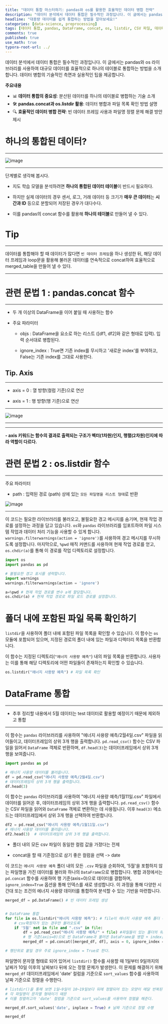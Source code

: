 ```yaml
---
title: "데이터 통합 마스터하기: pandas와 os를 활용한 효율적인 데이터 병합 전략"
description: "데이터 분석에서 데이터 통합은 필수적인 과정입니다. 이 글에서는 pandas와 os 라이브러리를 사용하여 대규모 데이터를 효율적으로 하나의 테이블로 통합하는 방법을 소개합니다. 데이터 병합의 기술적인 측면과 실용적인 팁을 제공합니다."
headline: "대용량 데이터를 쉽게 통합하는 방법을 알아보세요!"
categories: [data-science, preprocessing]
tags: [데이터 통합, pandas, DataFrame, concat, os, listdir, CSV 파일, 데이터 병합, 데이터 프레임, 데이터 분석, 데이터 처리, 데이터 정렬, 빈 데이터 프레임, 파일 시스템, 경고 메시지]
comments: true
published: true
use_math: true
typora-root-url: ../
---
```


<head>
  <style>
    table.dataframe {
      white-space: normal;
      width: 100%;
      height: 240px;
      display: block;
      overflow: auto;
      font-family: Arial, sans-serif;
      font-size: 0.9rem;
      line-height: 20px;
      text-align: center;
      border: 0px !important;
    }

    table.dataframe th {
      text-align: center;
      font-weight: bold;
      padding: 8px;
    }

    table.dataframe td {
      text-align: center;
      padding: 8px;
    }

    table.dataframe tr:hover {
      background: #b8d1f3; 
    }

    .output_prompt {
      overflow: auto;
      font-size: 0.9rem;
      line-height: 1.45;
      border-radius: 0.3rem;
      -webkit-overflow-scrolling: touch;
      padding: 0.8rem;
      margin-top: 0;
      margin-bottom: 15px;
      font: 1rem Consolas, "Liberation Mono", Menlo, Courier, monospace;
      color: $code-text-color;
      border: solid 1px $border-color;
      border-radius: 0.3rem;
      word-break: normal;
      white-space: pre;
    }

  .dataframe tbody tr th:only-of-type {
      vertical-align: middle;
  }

  .dataframe tbody tr th {
      vertical-align: top;
  }

  .dataframe thead th {
      text-align: center !important;
      padding: 8px;
  }

  .page__content p {
      margin: 0 0 1.3rem !important;
  }

  .page__content li > p {
      margin: 0 0 0.6rem !important;
  }

  .page__content p > strong {
    font-size: 1.0rem !important;
  }

  </style>
</head>



데이터 분석에서 데이터 통합은 필수적인 과정입니다. 이 글에서는 pandas와 os 라이브러리를 사용하여 대규모 데이터를 효율적으로 하나의 테이블로 통합하는 방법을 소개합니다. 데이터 병합의 기술적인 측면과 실용적인 팁을 제공합니다.


**주요내용**
- 📊 **데이터 통합의 중요성**: 분산된 데이터를 하나의 테이블로 병합하는 기술 소개
- 🛠️ **pandas.concat과 os.listdir 활용**: 데이터 병합과 파일 목록 확인 방법 설명
- 🔍 **효율적인 데이터 병합 전략**: 빈 데이터 프레임 사용과 파일명 정렬 문제 해결 방안 제시

# 하나의 통합된 데이터?

---

![image](https://user-images.githubusercontent.com/74717033/134629591-b323bde0-ef43-46ca-9db5-3682a5b85700.png)

---

단계별로 생각해 봅시다.


- 지도 학습 모델을 분석하려면 **하나의 통합된 데이터 테이블**이 반드시 필요하다.

- 하지만 실제 데이터의 경우 센서, 로그, 거래 데이터 등 크기가 **매우 큰 데이터**는 **시간과 ID** 등으로 분할되어 저장된 경우가 대다수다.

- 이를 pandas의 concat 함수를 활용해 **하나의 테이블**로 만들어 낼 수 있다.


# Tip

---

데이터를 통합해야 할 때 데이터가 많다면 `빈 데이터 프레임`을 하나 생성한 뒤, 해당 데이터 프레임과 loop문을 활용해 불러온 데이터를 연속적으로 concat하여 효율적으로 merged_table을 만들어 낼 수 있다.

---


# 관련 문법 1 : pandas.concat 함수

---

- 두 개 이상의 DataFrame을 이어 붙일 때 사용하는 함수

- 주요 파라미터

    - objs : DataFrame을 요소로 하는 리스트 ([df1, df2]와 같은 형태로 입력). 입력 순서대로 병합된다.

    - ignore_index : True면 기존 index를 무시하고 '새로운 index'를 부여하고, False는 기존 index를 그대로 사용한다.

       




## Tip. Axis

---

- axis = 0 : 열 방향(컬럼 기준)으로 연산

- axis = 1 : 행 방향(행 기준)으로 연산

---

![image](https://user-images.githubusercontent.com/74717033/134629630-53856458-120b-42f1-9c8e-dc33727a2a55.png)

---

---


**- axis 키워드는 함수의 결과로 출력되는 구조가 벡터(1차원)인지, 행렬(2차원)인지에 따라 역할이 다르다.**


# 관련 문법 2 : os.listdir 함수

---

주요 파라미터

- path : 입력된 경로 (path) 상에 있는 `모든 파일명을 리스트 형태`로 반환



![image](https://user-images.githubusercontent.com/74717033/134629665-9dab8a82-db0e-43f2-a165-4a34baeeed1b.png)

---


이 코드는 필요한 라이브러리를 불러오고, 불필요한 경고 메시지를 숨기며, 현재 작업 경로를 설정하는 과정을 담고 있습니다. `os`와 `pandas` 라이브러리를 임포트하여 파일 시스템 작업과 데이터 처리 기능을 사용할 수 있게 합니다. `warnings.filterwarnings(action = 'ignore')`를 사용하여 경고 메시지를 무시하도록 설정합니다. 마지막으로, `%pwd` 매직 커맨드를 사용하여 현재 작업 경로를 얻고, `os.chdir(a)`를 통해 이 경로를 작업 디렉토리로 설정합니다.



```python
import os
import pandas as pd

# 불필요한 경고 표시를 생략합니다.
import warnings
warnings.filterwarnings(action = 'ignore')

a=%pwd # 현재 작업 경로를 변수 a에 할당합니다.
os.chdir(a) # 현재 작업 경로로 파일 로드 경로를 설정합니다.
```

# 폴더 내에 포함된 파일 목록 확인하기

`listdir`을 사용하여 폴더 내에 포함된 파일 목록을 확인할 수 있습니다. 이 함수는 `os` 모듈에 포함되어 있으며, 지정된 경로의 폴더 내에 있는 파일과 디렉터리 목록을 반환합니다.


이 함수는 지정된 디렉토리(``"에너지 사용량 예측"``) 내의 파일 목록을 반환합니다. 사용자는 이를 통해 해당 디렉토리에 어떤 파일들이 존재하는지 확인할 수 있습니다.



```python
os.listdir("에너지 사용량 예측") # 파일 목록 확인
```

# DataFrame 통합

---

- 추후 정리할 내용에서 5월 데이터는 test 데이터로 활용할 예정이기 때문에 제외하고 통합

---


이 함수는 `pandas` 라이브러리를 사용하여 "에너지 사용량 예측/2월4일.csv" 파일을 읽어들이고, 데이터프레임의 상위 3개 행을 출력합니다. `pd.read_csv()` 함수는 CSV 파일을 읽어서 `DataFrame` 객체로 반환하며, `df.head(3)`는 데이터프레임에서 상위 3개 행을 보여줍니다.



```python
import pandas as pd

# 에너지 사용량 데이터를 불러옵니다.
df = pd.read_csv("에너지 사용량 예측/2월4일.csv")
# 데이터프레임의 상위 3개 행을 출력합니다.
df.head(3)
```

이 함수는 `pandas` 라이브러리를 사용하여 "에너지 사용량 예측/1월11일.csv" 파일에서 데이터를 읽어온 후, 데이터프레임의 상위 3개 행을 출력합니다. `pd.read_csv()` 함수는 CSV 파일을 읽어와 `DataFrame` 객체로 변환하는 데 사용됩니다. 이후 `head(3)` 메소드는 데이터프레임에서 상위 3개 행을 선택하여 반환합니다.



```python
df2 = pd.read_csv("에너지 사용량 예측/1월11일.csv")
# 에너지 사용량 데이터를 불러옵니다.
df2.head(3)  # 데이터프레임의 상위 3개 행을 출력합니다.
```

- 폴더 내의 모든 csv 파일이 동일한 컬럼 값을 가졌다는 전제

- concat을 할 때 기준점으로 삼기 좋은 컬럼을 선택 -> date


이 코드는 `에너지 사용량 예측` 폴더 내의 모든 `.csv` 파일을 순회하여, '5월'을 포함하지 않는 파일명을 가진 데이터를 불러와 하나의 `DataFrame`으로 병합합니다. 병합 과정에서는 `pd.concat` 함수를 사용하여 행 기준(axis=0)으로 데이터를 결합하며, `ignore_index=True` 옵션을 통해 인덱스를 새로 생성합니다. 이 과정을 통해 다양한 시간대 또는 조건의 에너지 사용량 데이터를 통합하여 분석할 수 있는 기반을 마련합니다.



```python
merged_df = pd.DataFrame() # 빈 데이터 프레임 생성


# DataFrame 통합
for file in os.listdir("에너지 사용량 예측"): # file이 에너지 사용량 예측 폴더 내에 있는 파일명을 순회
    # csv확장자가 있는 경우만 불러오도록 
    if '5월' not in file and ".csv" in file:  
        df = pd.read_csv("에너지 사용량 예측/" + file) #파일들이 있는 폴더의 위치를 명시해준다.
        # 행 기준(axis=0)으로 빈 DataFrame과 불러온 DataFrame을 병합 + index는 새로 생성
        merged_df = pd.concat([merged_df, df], axis = 0, ignore_index = True)

# 행단위로 붙일 경우 주로 ignore_index = True로 한다.
```

파일명이 문자열 형태로 되어 있어서 `listdir()` 함수를 사용할 때 1일부터 9일까지의 날짜가 10일 이후의 날짜보다 뒤에 오는 정렬 문제가 발생한다. 이 문제를 해결하기 위해 `merged_df` 데이터프레임에서 'date' 컬럼을 기준으로 `sort_values` 함수를 사용하여 날짜 기준으로 정렬을 수행한다.



```python
# listdir()을 통해 보면 1일~9일이 10~19일보다 뒤에 정렬되어 있는 모양이 매달 반복된다.
# 각 파일명이 문자열 형태이기 때문
# 이를 정렬하고자 'date' 컬럼을 기준으로 sort_values를 사용하여 정렬을 해준다.

merged_df.sort_values('date', inplace = True) # 날짜 기준으로 정렬 수행

merged_df
```
